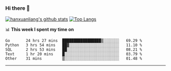 ### Hi there 👋

<!--
**hanxuanliang/hanxuanliang** is a ✨ _special_ ✨ repository because its `README.md` (this file) appears on your GitHub profile.

Here are some ideas to get you started:

- 🔭 I’m currently working on ...
- 🌱 I’m currently learning ...
- 👯 I’m looking to collaborate on ...
- 🤔 I’m looking for help with ...
- 💬 Ask me about ...
- 📫 How to reach me: ...
- 😄 Pronouns: ...
- ⚡ Fun fact: ...
-->
[![hanxuanliang's github stats](https://github-readme-stats.vercel.app/api?username=hanxuanliang&count_private=true&show_icons=true)](https://github.com/anuraghazra/github-readme-stats)
[![Top Langs](https://github-readme-stats.vercel.app/api/top-langs/?username=hanxuanliang&layout=compact)](https://github.com/anuraghazra/github-readme-stats)

📊 **This week I spent my time on**
<!--START_SECTION:waka-->
```text
Go       24 hrs 27 mins  █████████████████▒░░░░░░░   69.29 % 
Python   3 hrs 54 mins   ██▓░░░░░░░░░░░░░░░░░░░░░░   11.10 % 
SQL      2 hrs 53 mins   ██░░░░░░░░░░░░░░░░░░░░░░░   08.21 % 
Text     1 hr 20 mins    █░░░░░░░░░░░░░░░░░░░░░░░░   03.79 % 
Other    31 mins         ▒░░░░░░░░░░░░░░░░░░░░░░░░   01.48 % 
```
<!--END_SECTION:waka-->

***